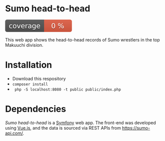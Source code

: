 # Sumo head-to-head

![Code coverage badge](https://github.com/stuartmcgill/sumo-head2head/blob/image-data/coverage.svg)

This web app shows the head-to-head records of Sumo wrestlers in the top Makuuchi
division.

# Installation

- Download this respository
- `composer install`
- ` php -S localhost:8080 -t public public/index.php`

# Dependencies

_Sumo head-to-head_ is a [Symfony](https://symfony.com/doc/current/setup.html) web app.
The front-end was developed using [Vue.js](https://vuejs.org/), and the data is
sourced via REST APIs from https://sumo-api.com/.
